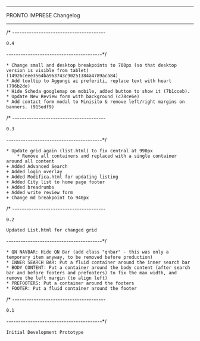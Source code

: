 ---------

PRONTO IMPRESE
Changelog

---------

/* ---------------------------------------

    0.4

----------------------------------------*/

    * Change small and desktop breakpoints to 700px (so that desktop version is visible from tablet) (14926ceee3564ba963743c90251384a4789aca84)
    * Add tooltip to Aggungi ai preferiti, replace text with heart (796b2de)
    * Hide Scheda googlemap on mobile, added button to show it (7b1cceb).
    * Update New Review form with background (c78ce6e)
    * Add contact form modal to Minisito & remove left/right margins on banners. (915edf9)


/* ---------------------------------------

    0.3

----------------------------------------*/

    * Update grid again (list.html) to fix central at 990px 
        * Remove all containers and replaced with a single container around all content
    + Added Advanced Search
    + Added login overlay
    + Added Modifica.html for updating listing
    + Added City list to home page footer
    + Added breadrumbs
    + Added write review form
    + Change md breakpoint to 940px

/* ---------------------------------------

    0.2

    Updated List.html for changed grid

----------------------------------------*/

    * QN NAVBAR: Hide QN Bar (add class "qnbar" - this was only a temporary item anyway, to be removed before production)
    * INNER SEARCH BAR: Put a fluid container around the inner search bar
    * BODY CONTENT: Put a container around the body content (after search bar and before footers and prefooters) to fix the max width, and remove the left margin (to align left)
    * PREFOOTERS: Put a container around the footers 
    * FOOTER: Put a fluid container around the footer 


/* ---------------------------------------

    0.1


----------------------------------------*/

    Initial Development Prototype
